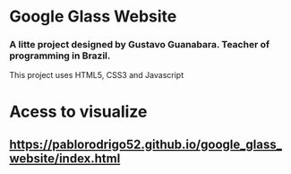# Google Glass Website

### A litte project designed by Gustavo Guanabara. Teacher of programming in Brazil.

This project uses HTML5, CSS3 and Javascript

# Acess to visualize

## https://pablorodrigo52.github.io/google_glass_website/index.html
